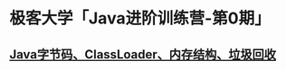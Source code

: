 # 极客大学「Java进阶训练营-第0期」

## [Java字节码、ClassLoader、内存结构、垃圾回收](https://github.com/zhengyin/JAVA-000/tree/main/Week_01) 